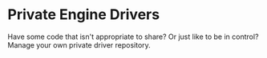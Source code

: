 # Private Engine Drivers

Have some code that isn't appropriate to share? Or just like to be in control?
Manage your own private driver repository.
